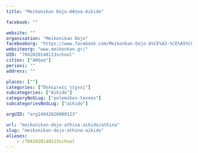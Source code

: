 ```yaml
---
title: "Meikonikan Dojo-Αθήνα-Aikido"

facebook: ""

website: ""
organisation: "Meikonikan Dojo"
facebookorg: "https://www.facebook.com/Meikonkan-Dojo-A%CE%A3-%CE%A5%CF%80%CE%B5%CF%81%CE%B9%CF%89%CE%BD-%CE%A0%CE%B1%CE%BB%CE%B1%CE%B9%CE%BF%CF%8D-%CE%A6%CE%B1%CE%BB%CE%AE%CF%81%CE%BF%CF%85-336892476431945/"
websiteorg: "www.meikonkan.gr/"
UID: "7042020140113school"
cities: ["Αθήνα"]
perioxi: ""
address: ""

places: [""]
categories: ["Πολεμικές τέχνες"]
subcategories: ["Aikido"]
categoryNoSLug: ["polemikes-texnes"]
subcategoriesNoSLug: ["aikido"]

orgUID: "org14042020000123"

url: "meikonikan-dojo-athina-aikido/athina"
slug: "meikonikan-dojo-athina-aikido"
aliases:
    - /7042020140113school
---
```





